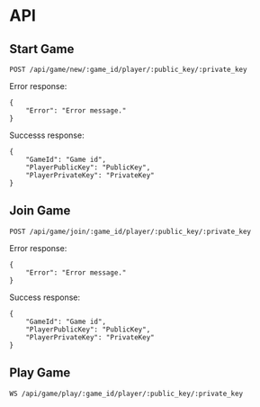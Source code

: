 API
===

Start Game
----------
```
POST /api/game/new/:game_id/player/:public_key/:private_key
```

Error response:

```
{
	"Error": "Error message."
}
```

Successs response:

```
{
	"GameId": "Game id",
	"PlayerPublicKey": "PublicKey",
	"PlayerPrivateKey": "PrivateKey"
}
```

Join Game
---------
```
POST /api/game/join/:game_id/player/:public_key/:private_key
```

Error response:

```
{
	"Error": "Error message."
}
```

Success response:

```
{
	"GameId": "Game id",
	"PlayerPublicKey": "PublicKey",
	"PlayerPrivateKey": "PrivateKey"
}
```

Play Game
---------
```
WS /api/game/play/:game_id/player/:public_key/:private_key
```
